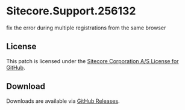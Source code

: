 # Sitecore.Support.256132
fix the error during multiple registrations from the same browser

## License  
This patch is licensed under the [Sitecore Corporation A/S License for GitHub](https://github.com/sitecoresupport/Sitecore.Support.256132/blob/master/LICENSE).  

## Download  
Downloads are available via [GitHub Releases](https://github.com/sitecoresupport/Sitecore.Support.256132/releases).  
